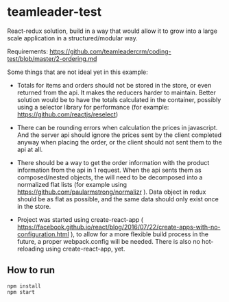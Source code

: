 # teamleader-test

React-redux solution, build in a way that would allow it to grow into a large scale application in a structured/modular way.

Requirements: https://github.com/teamleadercrm/coding-test/blob/master/2-ordering.md 

Some things that are not ideal yet in this example:

- Totals for items and orders should not be stored in the store, or even returned from the api. It makes the reducers harder to maintain. Better solution would be to have the totals calculated in the container, possibly using a selector library for performance (for example: https://github.com/reactjs/reselect) 

- There can be rounding errors when calculation the prices in javascript. And the server api should ignore the prices sent by the client completed anyway when placing the order, or the client should not sent them to the api at all.

- There should be a way to get the order information with the product information from the api in 1 request. 
When the api sents them as composed/nested objects, the will need to be decomposed into a normalized flat lists (for example using https://github.com/paularmstrong/normalizr ).
Data object in redux should be as flat as possible, and the same data should only exist once in the store.

- Project was started using create-react-app ( https://facebook.github.io/react/blog/2016/07/22/create-apps-with-no-configuration.html ), to allow for a more flexible build process in the future, a proper webpack.config will be needed. There is also no hot-reloading using create-react-app, yet.


## How to run

    npm install
    npm start
    
    
  
